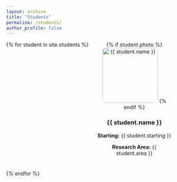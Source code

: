 ```yaml
---
layout: archive
title: "Students"
permalink: /students/
author_profile: false
---
```


<div class="students-grid">
  {% for student in site.students %}
    <div class="student-card">
      {% if student.photo %}
        <img class="student-photo" src="{{ student.photo }}" alt="{{ student.name }}" />
      {% endif %}
      <h3>{{ student.name }}</h3>
      <p><strong>Starting:</strong> {{ student.starting }}</p>
      <p><strong>Research Area:</strong> {{ student.area }}</p>
    </div>
  {% endfor %}
</div>

<style>
.student-photo {
  width: 150px;   /* shrink image */
  height: auto;   /* keep proportions */
  border-radius: 8px;
}
.students-grid {
  display: flex;
  flex-wrap: wrap;
  gap: 1.5rem;
}
.student-card {
  max-width: 200px;
  text-align: center;
}
</style>